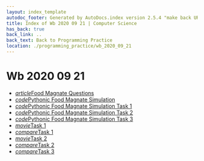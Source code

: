 ```yaml
---
layout: index_template
autodoc_footer: Generated by AutoDocs.index version 2.5.4 "make back URLs relative" ⓒ Starwort, 2020
title: Index of Wb 2020 09 21 | Computer Science
has_back: true
back_link: ..
back_text: Back to Programming Practice
location: ./programming_practice/wb_2020_09_21
---
```


# **Wb 2020 09 21**

- <a href='./food_magnate_questions.html'><i title='MD file' class="material-icons">article</i>Food Magnate Questions</a>
- <a href='./pythonic_food_magnate_simulation.py'><i title='PY file' class="material-icons">code</i>Pythonic Food Magnate Simulation</a>
- <a href='./pythonic_food_magnate_simulation_task_1.py'><i title='PY file' class="material-icons">code</i>Pythonic Food Magnate Simulation Task 1</a>
- <a href='./pythonic_food_magnate_simulation_task_2.py'><i title='PY file' class="material-icons">code</i>Pythonic Food Magnate Simulation Task 2</a>
- <a href='./pythonic_food_magnate_simulation_task_3.py'><i title='PY file' class="material-icons">code</i>Pythonic Food Magnate Simulation Task 3</a>
- <a href='./task_1.cast'><i title='CAST file' class="material-icons">movie</i>Task 1</a>
- <a href='./task_1.diff'><i title='DIFF file' class="material-icons">compare</i>Task 1</a>
- <a href='./task_2.cast'><i title='CAST file' class="material-icons">movie</i>Task 2</a>
- <a href='./task_2.diff'><i title='DIFF file' class="material-icons">compare</i>Task 2</a>
- <a href='./task_3.diff'><i title='DIFF file' class="material-icons">compare</i>Task 3</a>
